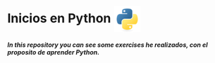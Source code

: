 # Inicios en Python <img align="center" src="https://github.com/devicons/devicon/blob/master/icons/python/python-original.svg" alt="Python" width="60" height="60"/>


##### In this repository you can see some exercises he realizados,  con el proposito de aprender Python.


